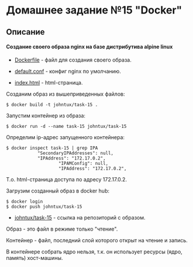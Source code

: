 # Домашнее задание №15 "Docker"

## Описание

#### Создание своего образа nginx на базе дистрибутива alpine linux

* [Dockerfile](https://github.com/johnTux/otus_linux/blob/master/task-15/Dockerfile) - файл для создания своего образа.

* [default.conf](https://github.com/johnTux/otus_linux/blob/master/task-15/default.conf) - конфиг nginx по умолчанию.

* [index.html](https://github.com/johnTux/otus_linux/blob/master/task-15/index.html) - html-страница.

Созданим образ из вышеприведенных файлов:

```
$ docker build -t johntux/task-15 .
```
Запустим контейнер из образа:

```
$ docker run -d --name task-15 johntux/task-15
```

Определим ip-адрес запущенного контейнера:

```
$ docker inspect task-15 | grep IPA
            "SecondaryIPAddresses": null,
            "IPAddress": "172.17.0.2",
                    "IPAMConfig": null,
                    "IPAddress": "172.17.0.2",

```

Т.о. html-страница доступа по адресу 172.17.0.2.

Загрузим созданный образ в docker hub:

```
$ docker login
$ docker push johntux/task-15
```

* [johntux/task-15](https://hub.docker.com/r/johntux/task-15) - ссылка на репозиторий с образом.

Образ - это файл в режиме только "чтение".

Контейнер - файл, последний слой которого открыт на чтение и запись.

В контейнере собрать ядро нельзя, т.к. он использует ресурсы (ядро, память) хост-машины.